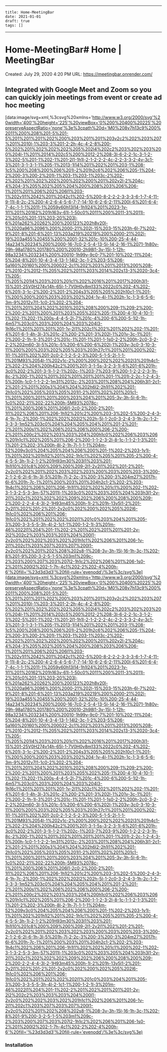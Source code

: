 
---
    title: Home-MeetingBar
    date: 2021-01-01    
    draft: true
    tags: []
---
# Home-MeetingBar# Home | MeetingBar
Created: July 29, 2020 4:20 PM
URL: https://meetingbar.onrender.com/
## Integrated with Google Meet and Zoom so you can quickly join meetings from event or create ad hoc meeting
[data:image/svg+xml,%3csvg%20xmlns='http://www.w3.org/2000/svg'%20width='400'%20height='225'%20viewBox='0%200%20400%20225'%20preserveAspectRatio='none'%3e%3cpath%20d='M0%208v7h13c9%200%2011%200%208%201-5%201-5%201%201%201%202%200%203%201%201%203v2c2%202%203%207%201%2010l-1%203-3%201-2-2h-4c-4-2-8%200-5%202%201%202%202%202%205%202l4%202c2%203%202%203%200%204l-1%201%2014%202c5%200%2012-2%208-3l-6-2-2-1c-3-1-2-3%202-5%201-1%202-1%201-2l1-1h1l-2-1-2-2-2-4c-2-2-3-3-2-4v-3c1-3%201-3-1-3-1-1%205-1%2013-1l14%201%202%201%203-1%208-1c5%200%208%200%206%201l-2%201h2c6%202%206%205-1%204-2%200-3%200-2%201l-1%203-1%203-1%203c-2%202-2%202%201%202%202%200%202%200%201%202v2l-2%204c-4%204-3%205%202%205%204%200%208%203%206%206-1%201%201%206%202%206l1%203-1%202v1l1%2042%201%2042c1%202-5%200-8-2-2-2-3-3-3-6-1-7-4-11-9-11l-8-2c-2%200-4-2-6-4-5-6-7-7-14-10-6-2-6-2-11%200l-6%201-6-4-7-4c-1-1-1%2011-1%2059v60h13l14-1h1l24%201%2023-1v-1l1%201%20162%201h163v-61l-1-50c0%2011%200%2011-3%2011l-2%201c0%201-13%203-20%203l-6%201a262%20262%200%200123%202h8v20l-1%2020a96%2096%200%2000-21%202l-15%203-15%203h-6l-7%202-9%201-8%201-6%201-13%203a219%20219%200%2000-21%202l-19%203a455%20455%200%2001-32%201c-10%200-25-4-44-14a234%20234%200%2000-16-7c0-2-5-4-13-5l-14-2-16-1%2071-1h80v-29h-98a1780%201780%200%20010-2h98l1-3v-15l-1-12h-98a3234%203234%200%20010-1h99v-9c0-7%201-10%202-11%204-5%204-8%201-10-4-3-4-13-1-14l2-3c-1-2%203-5%206-5a160%20160%200%200022-2c1%202%203%201%2013%200%208-2%2010-2%2012-1%205%202%2011%203%2014%202s13-3%2020-3c4-1%205-1%205%201l4%203%203%201c1%202%2016%201%2017%200h3l1-15%201-25V0H274v14h-65l-1-7V0H0v8m133%2022c0%202-4%202-6%201l-3-1c-2%200-2%201-2%204s3%205%205%202h10c1-1%201-1%200%200%200%203%203%202%204-1v-4l-1%202h-1c-1-3-6-5-6-3m-9%2012v7l1-1c0-2%202-2%204-1%201%201%204%202%2010%202%208%200%209-1%209-2%200-2%200-2%201%200%201%203%205%202%205-1%200-4-10-4-10-1-1%202-1%202-1%200s-4-4-5-2l-7%201c-4%200-6%200-5-1l2-1h-4m57%203c0%203%200%204%203%204l3-1h16c1%201%201%201%201-1v-2l1%202c1%202%201%202%202-1%201-4%201-6-1-4h-3l-3%201c-2%200-2%201-3%202l-1%201v-3c-1%201-2%200-2-1h-1l-3%201-2%201c-1%201-1%201-1-1s0-2-2%200h-2c0-3-2-2-2%202m60-3l-5%201c-5%200-6%200-6%202l-1%203v-3c0-3-10-3-11%200%200%203%202%205%203%203h27c1%201%201%200%202-1l1-1%201%202%201-2c0-2-1-2-5-2-3%200-5-1-5-2l-1-1-1%201M93%2054l-1%202v1c-2%200%200%202%202%202l3%201h4c1-2%202-2%204%200h42c2%200%201-3-1-5s-3-2-3-1l-6%201-6%201h-3c0%202-2%201-3-1l-1-2-1%202c-1%203-7%203-9%200-1-2-2-2-3-1h-8c-2%200-1%202%201%202%201%201%201%201-1%201l-2-2c-1-2-4-3-5%200h-1c0-1-1-2-2-1m31%2012c-2%203%201%208%204%206h3l1-2c1-2%201-2%201%200s3%204%204%202h6l2-2h1l1%202%201-2h1c0%202%205%203%205%201l1-2%201%202%201%201c1-1%201%200%201%201%200%203%204%201%205-3v-3h-5l-6-1h-1c0%202-21%202-22%200h-5M93%2078c-1%201%200%206%201%206l1-2c0-2%200-2%201-1l1%202%206%201%206-1h1l2%201c2%200%203-3%202-5%200-2-4-3-4-1h-7c-2%200-1%202%202%202l2%202h-5l-1-2c0-3-2-4-3-1h-2c-1-2-3-3-3-1m52%203c0%204%204%205%204%201%201-2%201-2%201%200s1%202%206%202%206%200%206-2%200-2%201%200c2%202%203%203%204%200h1c0%202%206%203%206%201h1c1%202%205%201%206-2%200-1-1-2-3-2l-8-1c-1-1-2-1-3%201-1%201-2%202-3%200h-8l-2-1h-7l-1-1-1%204m-52%209v3c0%204%205%204%206%200%201-1%202-2%203-1v1l-1%201%202%201h1l2%201%202-1h1c1%202%205%201%205-2%200-4-4-5-5-3h-1l-2-1-2%201H93m30%203l1%203%201-1h1l10%201c8%200%209%200%209-2l1-2v2l1%202%201-2%201-2v2c0%202%201%202%203%202%203%200%203%200%203-3%200-2-1-2-6-2l-6-1h-3l-5%201h-7l-2-2c-3%200-3%200-3%204m27%2017h-6l-6%201h-7c-1%201%200%203%201%204h2c1-2%202-2%203-1h4c1%202%206%201%206-1h1l1%202%202%201c1%200%202-1%202-3-1-3-2-5-3-3m-57%2011l-1%203c0%202%203%205%204%203h3l1-2v-2l1%202c1%202%202%202%209%202%206%200%208%200%209-2%200-2-2-4-4-3l-2-1H93m45%200h-1l-2%201h-13v5l1-2%201-2v2l1%202%201-2%201-2v2c0%202%200%202%205%202l6-1h1c0%202%206%201%206-1h1c0%202%201%202%202%202l1%201c0%203%204%201%205-3%200-3-3-5-5-3h-4l-2-1c1-1%200-1-2-1l-3%201m-46%2022l1%204%201-1%202-2%201%202%201%201%201-2v-2l2%202c2%203%203%203%204%200l1-2v2c0%202%202%203%202%201h1c1%202%206%201%206-1v-2l1%202c1%203%207%203%207%200l1-2v2c0%202%201%202%208%202s8-1%208-3v-3h-15l-16-1h-3c-1%202-8%201-9%200-3-2-5-1-5%203m1%209c-2%203%200%207%203%207l2-1h1c2%202%206%201%206-1s0-2%201%200l2%202-1-7h-4c1%202-2%202-4%200h-6'%20fill='%23d3d3d3'%20fill-rule='evenodd'/%3e%3c/svg%3e](data:image/svg+xml,%3csvg%20xmlns='http://www.w3.org/2000/svg'%20width='400'%20height='225'%20viewBox='0%200%20400%20225'%20preserveAspectRatio='none'%3e%3cpath%20d='M0%208v7h13c9%200%2011%200%208%201-5%201-5%201%201%201%202%200%203%201%201%203v2c2%202%203%207%201%2010l-1%203-3%201-2-2h-4c-4-2-8%200-5%202%201%202%202%202%205%202l4%202c2%203%202%203%200%204l-1%201%2014%202c5%200%2012-2%208-3l-6-2-2-1c-3-1-2-3%202-5%201-1%202-1%201-2l1-1h1l-2-1-2-2-2-4c-2-2-3-3-2-4v-3c1-3%201-3-1-3-1-1%205-1%2013-1l14%201%202%201%203-1%208-1c5%200%208%200%206%201l-2%201h2c6%202%206%205-1%204-2%200-3%200-2%201l-1%203-1%203-1%203c-2%202-2%202%201%202%202%200%202%200%201%202v2l-2%204c-4%204-3%205%202%205%204%200%208%203%206%206-1%201%201%206%202%206l1%203-1%202v1l1%2042%201%2042c1%202-5%200-8-2-2-2-3-3-3-6-1-7-4-11-9-11l-8-2c-2%200-4-2-6-4-5-6-7-7-14-10-6-2-6-2-11%200l-6%201-6-4-7-4c-1-1-1%2011-1%2059v60h13l14-1h1l24%201%2023-1v-1l1%201%20162%201h163v-61l-1-50c0%2011%200%2011-3%2011l-2%201c0%201-13%203-20%203l-6%201a262%20262%200%200123%202h8v20l-1%2020a96%2096%200%2000-21%202l-15%203-15%203h-6l-7%202-9%201-8%201-6%201-13%203a219%20219%200%2000-21%202l-19%203a455%20455%200%2001-32%201c-10%200-25-4-44-14a234%20234%200%2000-16-7c0-2-5-4-13-5l-14-2-16-1%2071-1h80v-29h-98a1780%201780%200%20010-2h98l1-3v-15l-1-12h-98a3234%203234%200%20010-1h99v-9c0-7%201-10%202-11%204-5%204-8%201-10-4-3-4-13-1-14l2-3c-1-2%203-5%206-5a160%20160%200%200022-2c1%202%203%201%2013%200%208-2%2010-2%2012-1%205%202%2011%203%2014%202s13-3%2020-3c4-1%205-1%205%201l4%203%203%201c1%202%2016%201%2017%200h3l1-15%201-25V0H274v14h-65l-1-7V0H0v8m133%2022c0%202-4%202-6%201l-3-1c-2%200-2%201-2%204s3%205%205%202h10c1-1%201-1%200%200%200%203%203%202%204-1v-4l-1%202h-1c-1-3-6-5-6-3m-9%2012v7l1-1c0-2%202-2%204-1%201%201%204%202%2010%202%208%200%209-1%209-2%200-2%200-2%201%200%201%203%205%202%205-1%200-4-10-4-10-1-1%202-1%202-1%200s-4-4-5-2l-7%201c-4%200-6%200-5-1l2-1h-4m57%203c0%203%200%204%203%204l3-1h16c1%201%201%201%201-1v-2l1%202c1%202%201%202%202-1%201-4%201-6-1-4h-3l-3%201c-2%200-2%201-3%202l-1%201v-3c-1%201-2%200-2-1h-1l-3%201-2%201c-1%201-1%201-1-1s0-2-2%200h-2c0-3-2-2-2%202m60-3l-5%201c-5%200-6%200-6%202l-1%203v-3c0-3-10-3-11%200%200%203%202%205%203%203h27c1%201%201%200%202-1l1-1%201%202%201-2c0-2-1-2-5-2-3%200-5-1-5-2l-1-1-1%201M93%2054l-1%202v1c-2%200%200%202%202%202l3%201h4c1-2%202-2%204%200h42c2%200%201-3-1-5s-3-2-3-1l-6%201-6%201h-3c0%202-2%201-3-1l-1-2-1%202c-1%203-7%203-9%200-1-2-2-2-3-1h-8c-2%200-1%202%201%202%201%201%201%201-1%201l-2-2c-1-2-4-3-5%200h-1c0-1-1-2-2-1m31%2012c-2%203%201%208%204%206h3l1-2c1-2%201-2%201%200s3%204%204%202h6l2-2h1l1%202%201-2h1c0%202%205%203%205%201l1-2%201%202%201%201c1-1%201%200%201%201%200%203%204%201%205-3v-3h-5l-6-1h-1c0%202-21%202-22%200h-5M93%2078c-1%201%200%206%201%206l1-2c0-2%200-2%201-1l1%202%206%201%206-1h1l2%201c2%200%203-3%202-5%200-2-4-3-4-1h-7c-2%200-1%202%202%202l2%202h-5l-1-2c0-3-2-4-3-1h-2c-1-2-3-3-3-1m52%203c0%204%204%205%204%201%201-2%201-2%201%200s1%202%206%202%206%200%206-2%200-2%201%200c2%202%203%203%204%200h1c0%202%206%203%206%201h1c1%202%205%201%206-2%200-1-1-2-3-2l-8-1c-1-1-2-1-3%201-1%201-2%202-3%200h-8l-2-1h-7l-1-1-1%204m-52%209v3c0%204%205%204%206%200%201-1%202-2%203-1v1l-1%201%202%201h1l2%201%202-1h1c1%202%205%201%205-2%200-4-4-5-5-3h-1l-2-1-2%201H93m30%203l1%203%201-1h1l10%201c8%200%209%200%209-2l1-2v2l1%202%201-2%201-2v2c0%202%201%202%203%202%203%200%203%200%203-3%200-2-1-2-6-2l-6-1h-3l-5%201h-7l-2-2c-3%200-3%200-3%204m27%2017h-6l-6%201h-7c-1%201%200%203%201%204h2c1-2%202-2%203-1h4c1%202%206%201%206-1h1l1%202%202%201c1%200%202-1%202-3-1-3-2-5-3-3m-57%2011l-1%203c0%202%203%205%204%203h3l1-2v-2l1%202c1%202%202%202%209%202%206%200%208%200%209-2%200-2-2-4-4-3l-2-1H93m45%200h-1l-2%201h-13v5l1-2%201-2v2l1%202%201-2%201-2v2c0%202%200%202%205%202l6-1h1c0%202%206%201%206-1h1c0%202%201%202%202%202l1%201c0%203%204%201%205-3%200-3-3-5-5-3h-4l-2-1c1-1%200-1-2-1l-3%201m-46%2022l1%204%201-1%202-2%201%202%201%201%201-2v-2l2%202c2%203%203%203%204%200l1-2v2c0%202%202%203%202%201h1c1%202%206%201%206-1v-2l1%202c1%203%207%203%207%200l1-2v2c0%202%201%202%208%202s8-1%208-3v-3h-15l-16-1h-3c-1%202-8%201-9%200-3-2-5-1-5%203m1%209c-2%203%200%207%203%207l2-1h1c2%202%206%201%206-1s0-2%201%200l2%202-1-7h-4c1%202-2%202-4%200h-6'%20fill='%23d3d3d3'%20fill-rule='evenodd'/%3e%3c/svg%3e)
### Installation
